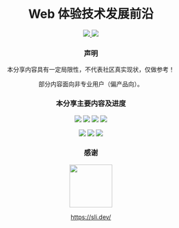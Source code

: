 <p align="center">
    <h1 align="center">Web 体验技术发展前沿</h1>
</p>

<p align="center">
    <a href="https://frontend-modern-share.vercel.app" target="_blank">
        <img src="https://img.shields.io/badge/Online%20Slide-on%20Vecel-green?&labelColor=000&style=for-the-badge&logo=vercel" />
    </a>
    <a href="https://github.com/yu-tou/frontend-modern-experience-share-slide/discussions" target="_blank">
        <img src="https://img.shields.io/badge/Join%20the%20Discussion-on%20Github-green?&labelColor=000&style=for-the-badge&logo=github" />
    </a>
</p>

<p align="center">
    <h3 align="center">声明</h3>
</p>

<p align="center">本分享内容具有一定局限性，不代表社区真实现状，仅做参考！</p>

 <p align="center">部分内容面向非专业用户（偏产品向）。</p>

<p align="center">
    <h3 align="center">本分享主要内容及进度</h3>
</p>

<p align="center">
<img src="https://img.shields.io/badge/实时体验%20%20%20%20%20%20-99.99%25-green?&labelColor=000" /> <img src="https://img.shields.io/badge/在线协作%20%20%20%20%20%20-99.99%25-green?&labelColor=000" /> <img src="https://img.shields.io/badge/快速建站%20%20%20%20%20%20-99.99%25-green?&labelColor=000" /> <img src="https://img.shields.io/badge/浏览器计算能力%20%20%20%20%20%20-99.99%25-green?&labelColor=000" /> 
</p>
<p align="center">
<img src="https://img.shields.io/badge/浏览器系统能力%20%20%20%20%20%20-00.00%25-orange?&labelColor=000" /> <img src="https://img.shields.io/badge/移动端%20%20%20%20%20%20-00.00%25-orange?&labelColor=000" /> <img src="https://img.shields.io/badge/区块链%20%20%20%20%20%20-00.00%25-orange?&labelColor=000" />
    
</p>

<p align="center">
    <h3 align="center">感谢</h3>
</p>

<p align="center">
    <a href="https://sli.dev/" target="_blank">
        <img src="https://d33wubrfki0l68.cloudfront.net/9a47dde680cca08e326c07824009ed1adc29626e/6a1c0/logo-title.png" style="width:100px;"/>
    </a>
</p>
<p align="center">
    <a href="https://sli.dev/" target="_blank">
        https://sli.dev/ 
    </a>
    </p>
